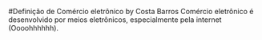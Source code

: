 #Definição de Comércio eletrônico by Costa Barros
Comércio eletrônico é desenvolvido por meios eletrônicos, especialmente pela internet (Oooohhhhhh).



